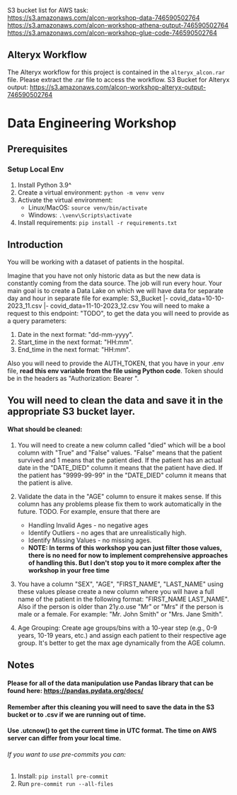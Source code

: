 S3 bucket list for AWS task: <br>
https://s3.amazonaws.com/alcon-workshop-data-746590502764 <br>
https://s3.amazonaws.com/alcon-workshop-athena-output-746590502764 <br>
https://s3.amazonaws.com/alcon-workshop-glue-code-746590502764 <br>

## Alteryx Workflow

The Alteryx workflow for this project is contained in the `alteryx_alcon.rar` file. Please extract the .rar file to access the workflow.
S3 Bucket for Alteryx output: https://s3.amazonaws.com/alcon-workshop-alteryx-output-746590502764

# Data Engineering Workshop

## Prerequisites

### Setup Local Env

1. Install Python 3.9^
2. Create a virtual environment: `python -m venv venv`
3. Activate the virtual environment:
   - Linux/MacOS: `source venv/bin/activate`
   - Windows: `.\venv\Scripts\activate`
4. Install requirements: `pip install -r requirements.txt`

## Introduction

You will be working with a dataset of patients in the hospital.

Imagine that you have not only historic data as but the new data is constantly coming from the data source.
The job will run every hour. Your main goal is to create a Data Lake on which we will have data for
separate day and hour in separate file for example:
S3_Bucket
|- covid_data=10-10-2023_11.csv
|- covid_data=11-10-2023_12.csv
You will need to make a request to this endpoint: "TODO", to get the data you will need to provide as a query parameters:

1. Date in the next format: "dd-mm-yyyy".
2. Start_time in the next format: "HH:mm".
3. End_time in the next format: "HH:mm".

Also you will need to provide the AUTH_TOKEN, that you have in your .env file,
**read this env variable from the file using Python code**.
Token should be in the headers as "Authorization: Bearer <TOKEN>".

## You will need to clean the data and save it in the appropriate S3 bucket layer.

#### What should be cleaned:

1. You will need to create a new column called "died" which will be a bool column with "True" and "False" values.
   "False" means that the patient survived and 1 means that the patient died. If the patient has an actual date
   in the "DATE_DIED" column it means that the patient have died. If the patient has "9999-99-99" in the "DATE_DIED" column
   it means that the patient is alive.
2. Validate the data in the "AGE" column to ensure it makes sense. If this column has any problems please fix
   them to work automatically in the future.
   TODO. For example, ensure that there are

   - Handling Invalid Ages - no negative ages
   - Identify Outliers - no ages that are unrealistically high.
   - Identify Missing Values - no missing ages.
   - **NOTE: In terms of this workshop you can just filter those values, there is no need for now to implement comprehensive
     approaches of handling this. But I don't stop you to it more complex after the workshop in your free time**

3. You have a column "SEX", "AGE", "FIRST_NAME", "LAST_NAME" using these values please create a new column where
   you will have a full name of the patient in the following format: "FIRST_NAME LAST_NAME". Also if the person
   is older than 21y.o.use "Mr" or "Mrs" if the person is male or a female.
   For example: "Mr. John Smith" or "Mrs. Jane Smith".

4. Age Grouping:
   Create age groups/bins with a 10-year step (e.g., 0-9 years, 10-19 years, etc.)
   and assign each patient to their respective age group. It's better to get the max age dynamically from the AGE column.

## Notes

#### Please for all of the data manipulation use Pandas library that can be found here: https://pandas.pydata.org/docs/

#### Remember after this cleaning you will need to save the data in the S3 bucket or to .csv if we are running out of time.

#### Use .utcnow() to get the current time in UTC format. The time on AWS server can differ from your local time.

###### If you want to use pre-commits you can:

1. Install: `pip install pre-commit`
2. Run `pre-commit run --all-files`
